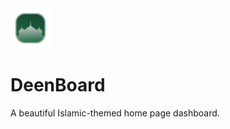 <img src="src/assets/img/icon-128.png" width="64"/>

# DeenBoard

A beautiful Islamic-themed home page dashboard.
